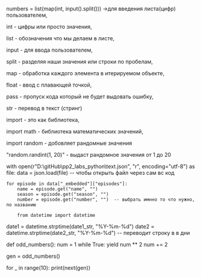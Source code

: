 numbers = list(map(int, input().split())) ->для введения листа(цифр) пользователем,

int - цифры или просто значения,

list - обозначения что мы делаем в листе,

input - для ввода пользователем,

split - разделяя наши значения или строки по пробелам,

map - обработка каждого элемента в итерируемом объекте, 

float - ввод с плавающей точкой,

pass - пропуск кода который не будет выдовать ошибку,

str - перевод в текст (стринг)

import - это как библиотека,

import math - библиотека математических значений,

import random - добовляет рандомные значения



"random.randint(1, 20)" - выдаст рандомное значения от 1 до 20


with open(r"D:\gitHub\pp2_labs_python\text.json", "r", encoding="utf-8") as file:
    data = json.load(file)  -- чтобы открыть файл через сам вс код

    for episode in data["_embedded"]["episodes"]:
        name = episode.get("name", "")
        season = episode.get("season", "")  
        number = episode.get("number", "")  -- выбрать имнно то что нужно, по названию 

        from datetime import datetime

date1 = datetime.strptime(date1_str, "%Y-%m-%d")
date2 = datetime.strptime(date2_str, "%Y-%m-%d") -- переводит строку в в дни



















def odd_numbers():
    num = 1
    while True:
        yield num ** 2 
        num += 2  

gen = odd_numbers()

for _ in range(10):
    print(next(gen))
